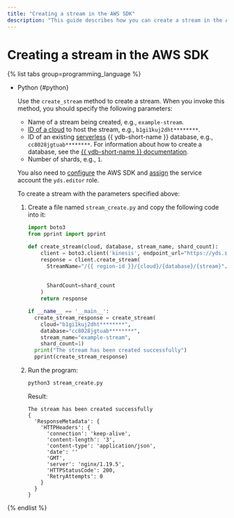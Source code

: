 ```yaml
---
title: "Creating a stream in the AWS SDK"
description: "This guide describes how you can create a stream in the AWS SDK."
---
```


# Creating a stream in the AWS SDK

{% list tabs group=programming_language %}

- Python {#python}

   Use the `create_stream` method to create a stream. When you invoke this method, you should specify the following parameters:
   * Name of a stream being created, e.g., `example-stream`.
   * [ID of a cloud](../../../resource-manager/operations/cloud/get-id.md) to host the stream, e.g., `b1gi1kuj2dht********`.
   * ID of an existing [serverless](../../../ydb/pricing/serverless.md) {{ ydb-short-name }} database, e.g., `cc8028jgtuab********`. For information about how to create a database, see the [{{ ydb-short-name }} documentation](../../../ydb/quickstart.md#create-db).
   * Number of shards, e.g., `1`.

   You also need to [configure](prepare.md) the AWS SDK and [assign](../../../iam/operations/sa/assign-role-for-sa.md) the service account the `yds.editor` role.

   To create a stream with the parameters specified above:

   1. Create a file named `stream_create.py` and copy the following code into it:

      ```python
      import boto3
      from pprint import pprint

      def create_stream(cloud, database, stream_name, shard_count):
          client = boto3.client('kinesis', endpoint_url="https://yds.serverless.yandexcloud.net")
          response = client.create_stream(
            StreamName="/{{ region-id }}/{cloud}/{database}/{stream}".format(cloud=cloud,
                                                                          database=database,
                                                                          stream=stream_name),
            ShardCount=shard_count
          )
          return response

      if __name__ == '__main__':
        create_stream_response = create_stream(
          cloud="b1gi1kuj2dht********",
          database="cc8028jgtuab********",
          stream_name="example-stream",
          shard_count=1)
        print("The stream has been created successfully")
        pprint(create_stream_response)
      ```

   1. Run the program:

      ```bash
      python3 stream_create.py
      ```

      Result:

      ```text
      The stream has been created successfully
      {
        'ResponseMetadata': {
          'HTTPHeaders': {
            'connection': 'keep-alive',
            'content-length': '3',
            'content-type': 'application/json',
            'date': ''
            'GMT',
            'server': 'nginx/1.19.5',
            'HTTPStatusCode': 200,
            'RetryAttempts': 0
          }
        }
      }
      ```

{% endlist %}